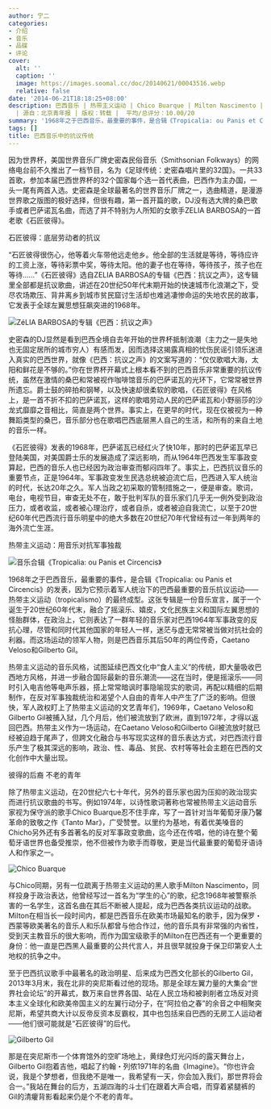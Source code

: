 ```yaml
---
author: 宁二
categories:
- 介绍
- 音乐
- 品碟
- 评论
cover:
  alt: ''
  caption: ''
  image: https://images.soomal.cc/doc/20140621/00043516.webp
  relative: false
date: '2014-06-21T18:18:25+08:00'
description: 巴西音乐 | 热带主义运动 | Chico Buarque | Milton Nascimento | 石匠彼得 | Gilberto Gil
  | 源自：北京青年报 | 版权：转载 |  平均/总评分：10.00/20
summary: '1968年之于巴西音乐，最重要的事件，是合辑《Tropicalia: ou Panis et Circencis》的发表，因为它预示着军人统治下的巴西最重要的音乐抗议运动――热带主义运动（tropicalismo）的最终成型。这张专辑是一份音乐宣言，属于一个诞生于20世纪60年代末，融合了摇滚乐、嬉皮，文化民族主义和国际左翼思想的怪胎群体……'
tags: []
title: 巴西音乐中的抗议传统
---
```


因为世界杯，美国世界音乐厂牌史密森民俗音乐（Smithsonian Folkways）的网络电台前不久推出了一档节目，名为《足球传统：史密森唱片里的32国》。一共33首歌，参加本届巴西世界杯的32个国家每个选一首代表曲，巴西作为主办国，一头一尾有两首入选。史密森是全球最著名的世界音乐厂牌之一，选曲精道，是漫游世界歌之版图的极好选择，但很有趣，第一首开篇的歌，DJ没有选大牌的桑巴歌手或者巴萨诺瓦名曲，而选了并不特别为人所知的女歌手ZELIA BARBOSA的一首老歌《石匠彼得》。

石匠彼得：底层劳动者的抗议

“石匠彼得很伤心，他等着火车带他远走他乡。他全部的生活就是等待，等待应许的工资上涨，等待彩票中奖，等待太阳。他的妻子也在等待，等待孩子，孩子也在等待……”《石匠彼得》选自ZELIA BARBOSA的专辑《巴西：抗议之声》，这专辑里全部都是抗议歌曲，讲述在20世纪50年代末期开始的快速城市化浪潮之下，受尽农场欺压、背井离乡到城市贫民窟讨生活却也难逃凄惨命运的失地农民的故事，它发表于全球左翼思想狂飙突进的1968年。

![ZéLIA BARBOSA的专辑《巴西：抗议之声》](https://images.soomal.cc/doc/20140621/00043515.webp)





史密森的DJ显然是看到巴西全境自去年开始的世界杯抵制浪潮（主力之一是失地也无固定居所的城市穷人）有感而发，因而选择这揭露真相的忧伤民谣引领乐迷进入真实的巴西世界，就像《巴西：抗议之声》的文案写道的：“仅仅歌唱大海，太阳和鲜花是不够的。”你在世界杯开幕式上根本看不到的巴西音乐非常重要的抗议传统，虽然在激情的桑巴和常被视作咖啡馆音乐的巴萨诺瓦的光环下，它常常被世界所遗忘。爵士鼓的碎拍和钢琴，以及快速却很柔软的歌唱，《石匠彼得》在风格上，是一首不折不扣的巴萨诺瓦，这样的歌唱劳动人民的巴萨诺瓦和小野丽莎的沙龙式靡靡之音相比，简直是两个世界。事实上，在更早的时代，现在仅被视为一种舞蹈类型的桑巴，音乐部分也在歌唱巴西底层黑人自己的生活，和所有的来自土地的音乐一样。

《石匠彼得》发表的1968年，巴萨诺瓦已经红火了快10年，那时的巴萨诺瓦早已登陆美国，对美国爵士乐的发展造成了深远影响，而从1964年巴西发生军事政变算起，巴西的音乐人也已经因为政治审查而郁闷四年了。事实上，巴西抗议音乐的重要节点，正是1964年。军事政变发生民选总统被迫流亡后，巴西进入军人统治的时代，长达20年之久。军人当政之初采取的管制措施之一，便是审查。歌词，电台，电视节目，审查无处不在，敢于批判军队的音乐家们几乎无一例外受到政治压力，或者收监，或者被心理治疗，或者自杀，或者被迫自我流亡，以至于20世纪60年代巴西流行音乐明星中的绝大多数在20世纪70年代曾经有过一年到两年的海外流亡生涯。

热带主义运动：用音乐对抗军事独裁

![音乐合辑《Tropicalia: ou Panis et Circencis》](https://images.soomal.cc/doc/20140621/00043516_01.webp)





1968年之于巴西音乐，最重要的事件，是合辑《Tropicalia: ou Panis et Circencis》的发表，因为它预示着军人统治下的巴西最重要的音乐抗议运动――热带主义运动（tropicalismo）的最终成型。这张专辑是一份音乐宣言，属于一个诞生于20世纪60年代末，融合了摇滚乐、嬉皮，文化民族主义和国际左翼思想的怪胎群体，在政治上，它则表达了一群年轻的音乐家对巴西1964年军事政变的反抗心理，尽管和同时代其他国家的年轻人一样，迷茫与虚无常常被当做对抗社会的利器。而这场运动的领军人物，则是巴西音乐其后50年的两位传奇，Caetano Veloso和Gilberto Gil。

热带主义运动的音乐风格，试图延续巴西文化中“食人主义”的传统，即大量吸收巴西地方风格，并进一步融合国际最新的音乐潮流――这在当时，便是摇滚乐――同时引入电吉他等电声乐器，搭上常常暗讽时事隐喻现实的歌词，再配以精细的后期制作，在反对军事独裁统治和渴望个人自由的青年人中产生了广泛的影响。但很快，军人政权盯上了热带主义运动的文艺青年们，1969年，Caetano Veloso和Gilberto Gil被捕入狱，几个月后，他们被流放到了欧洲，直到1972年，才得以返回巴西。热带主义作为一场运动，在Caetano Veloso和Gilberto Gil被流放时就已经被迫趋于尾声了，但跨文化融合与书写现实这样的音乐表达方式，对巴西流行音乐产生了极其深远的影响，政治、性、毒品、贫民、农村等等社会主题在巴西的文化创作中大量出现。

彼得的后裔 不老的青年

除了热带主义运动，在20世纪六七十年代，另外的音乐家也因为压抑的政治现实而进行抗议歌曲的书写。例如1974年，以诗性歌词著称也常被热带主义运动音乐家视为保守派的歌手Chico Buarque忍不住手痒，写了一首针对当年葡萄牙康乃馨革命的致敬之作《Tanto Mar》，广受赞誉。以里约为基地，有着优美嗓音的Chicho另外还有多首著名的反对军事政变歌曲，迄今还在传唱，他的诗在整个葡萄牙语世界也备受推崇，他不但被作为歌手而尊敬，更是当代最重要的葡萄牙语诗人和作家之一。

![Chico Buarque](https://images.soomal.cc/doc/20140621/00043517.webp)





与Chico同期，另有一位疏离于热带主义运动的黑人歌手Milton Nascimento，同样投身于政治表达，他曾经写过一首名为“学生的心”的歌，纪念1968年被警察杀害的一名学生，这首名曲在其后不断被人提起，成为巴西各类抗议运动的战歌。Milton在相当长一段时间内，都是巴西音乐在欧美市场最知名的歌手，因为保罗・西蒙等欧美著名的音乐人和乐队都曾与他合作过，他的音乐具有非常强的内省性，受到天主教音乐的很大影响，而作为国宝级歌手的Milton在巴西还有一个更重要的身份：他一直是巴西黑人最重要的公共代言人，并且很早就投身于保卫印第安人土地权的抗争之中。

至于巴西抗议歌手中最著名的政治明星、后来成为巴西文化部长的Gilberto Gil，2013年3月末，我在北非的突尼斯看过他的现场。那是全球左翼力量的大集会“世界社会论坛”的开幕式，数万来自世界各国、站在人民立场和被剥削者立场反对资本主义全球化和欧美帝国主义的左翼行动分子，在“阿拉伯之春”的余音之中相聚突尼斯，希望共商大计以反帝反资本反霸权，其中也包括来自巴西的无房工人运动者――他们很可能就是“石匠彼得”的后代。

![Gilberto Gil](https://images.soomal.cc/doc/20140621/00043518.webp)





那是在突尼斯市一个体育馆外的空旷场地上，黄绿色灯光闪烁的露天舞台上，Gilberto Gil抱着吉他，唱起了约翰・列侬1971年的名曲《Imagine》。“你也许会说，我是个梦想者，但我绝不是唯一，我希望有一天，你会加入我们，那世界将会合一。”我站在舞台的后方，五湖四海的斗士们在跟着大声合唱，而穿着紧腿裤的Gil的清癯背影看起来仍是个不老的青年。